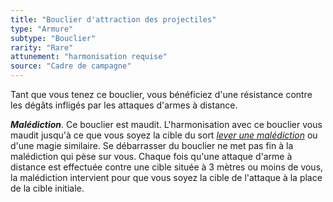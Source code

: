 ```yaml
---
title: "Bouclier d'attraction des projectiles"
type: "Armure"
subtype: "Bouclier"
rarity: "Rare"
attunement: "harmonisation requise"
source: "Cadre de campagne"
---
```

Tant que vous tenez ce bouclier, vous bénéficiez d'une résistance contre les dégâts infligés par les attaques d'armes à distance.

***Malédiction***. Ce bouclier est maudit. L'harmonisation avec ce bouclier vous maudit jusqu'à ce que vous soyez la cible du sort [_lever une malédiction_](/grimoire/lever-une-malediction/) ou d'une magie similaire. Se débarrasser du bouclier ne met pas fin à la malédiction qui pèse sur vous. Chaque fois qu'une attaque d'arme à distance est effectuée contre une cible située à 3 mètres ou moins de vous, la malédiction intervient pour que vous soyez la cible de l'attaque à la place de la cible initiale.
